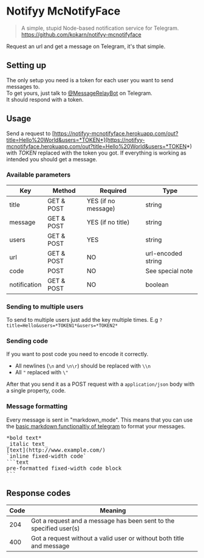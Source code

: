 # Notifyy McNotifyFace
> A simple, stupid Node-based notification service for Telegram.  
> https://github.com/kokarn/notifyy-mcnotifyface  

Request an url and get a message on Telegram, it's that simple.

## Setting up
The only setup you need is a token for each user you want to send messages to.  
To get yours, just talk to  [@MessageRelayBot](https://web.telegram.org/#/im?p=@MessageRelayBot) on Telegram.   
It should respond with a token.

## Usage
Send a request to [https://notifyy-mcnotifyface.herokuapp.com/out?title=Hello%20World&users=*TOKEN*](https://notifyy-mcnotifyface.herokuapp.com/out?title=Hello%20World&users=*TOKEN*) with *TOKEN* replaced with the token you got. If everything is working as intended you should get a message.

### Available parameters

| Key            | Method     | Required            | Type               |
|----------------|------------|---------------------|--------------------|
| title          | GET & POST | YES (if no message) | string             |
| message        | GET & POST | YES (if no title)   | string             |
| users          | GET & POST | YES                 | string             |
| url            | GET & POST | NO                  | url-encoded string |
| code           | POST       | NO                  | See special note   |
| notification   | GET & POST | NO                  | boolean            |


### Sending to multiple users
To send to multiple users just add the key multiple times.
E.g `?title=Hello&users=*TOKEN1*&users=*TOKEN2*`

### Sending code
If you want to post code you need to encode it correctly.  
* All newlines (`\n` and `\n\r`) should be replaced with `\\n`  
* All `"` replaced with `\"`  

After that you send it as a POST request with a `application/json` body with a single property, code.

### Message formatting
Every message is sent in "markdown_mode".
This means that you can use the [basic markdown functionaltiy of telegram](https://core.telegram.org/bots/api#formatting-options) to format your messages.
<pre>
*bold text*
_italic text_
[text](http://www.example.com/)
`inline fixed-width code`
```text
pre-formatted fixed-width code block
```</pre>

## Response codes

| Code | Meaning                                                                                         |
|------|-------------------------------------------------------------------------------------------------|
| 204  | Got a request and a message has been sent to the specified user(s)                              |
| 400  | Got a request without a valid user or without both title and message                            |
